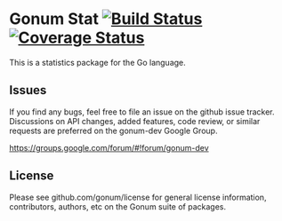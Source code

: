 # Gonum Stat  [![Build Status](https://travis-ci.org/gonum/stat.svg)](https://travis-ci.org/gonum/stat)  [![Coverage Status](https://coveralls.io/repos/gonum/stat/badge.svg?branch=master&service=github)](https://coveralls.io/github/gonum/stat?branch=master)

This is a statistics package for the Go language.

## Issues

If you find any bugs, feel free to file an issue on the github issue tracker. Discussions on API changes, added features, code review, or similar requests are preferred on the gonum-dev Google Group.

https://groups.google.com/forum/#!forum/gonum-dev

## License

Please see github.com/gonum/license for general license information, contributors, authors, etc on the Gonum suite of packages.
